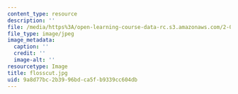 ```yaml
---
content_type: resource
description: ''
file: /media/https%3A/open-learning-course-data-rc.s3.amazonaws.com/2-00b-toy-product-design-spring-2008/9a8d77bc2b3996bdca5fb9339cc604db_flosscut.jpg
file_type: image/jpeg
image_metadata:
  caption: ''
  credit: ''
  image-alt: ''
resourcetype: Image
title: flosscut.jpg
uid: 9a8d77bc-2b39-96bd-ca5f-b9339cc604db
---
```

